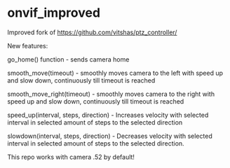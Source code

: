 # onvif_improved

Improved fork of https://github.com/vitshas/ptz_controller/

New features:
  
  go_home() function - sends camera home
  
  smooth_move(timeout) - smoothly moves camera to the left with speed up and slow down, continuously till timeout is reached
  
  smooth_move_right(timeout) - smoothly moves camera to the right with speed up and slow down, continuously till timeout is reached
  
  speed_up(interval, steps, direction) - Increases velocity with selected interval in selected amount of steps to the selected direction
  
  slowdown(interval, steps, direction) - Decreases velocity with selected interval in selected amount of steps to the selected direction.
  
This repo works with camera .52 by default!
